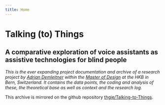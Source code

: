 ```yaml
---
title: Home
---
```

# Talking (to) Things
## A comparative exploration of voice assistants as assistive technologies for blind people

*This is the ever expanding project documentation and archive of a research project by [Adrian Demleitner](https://thgie.ch) within the [Master of Design](https://www.hkb-ma-design.ch/en/home-118.html) at the HKB in Bern, Switzerland. It contains the data points, the coding and analysis of these, the theoretical base as well as context and the research log.*

This archive is mirrored on the github repository [thgie/Talking-to-Things](https://github.com/thgie/Talking-to-Things).